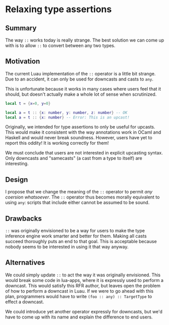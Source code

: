 # Relaxing type assertions

## Summary

The way `::` works today is really strange.  The best solution we can come up with is to allow `::` to convert between any two types.

## Motivation

The current Luau implementation of the `::` operator is a little bit strange.  Due to an accident, it can only be used for downcasts and casts to `any`.

This is unfortunate because it works in many cases where users feel that it should, but doesn't actually make a whole lot of sense when scrutinized.

```lua
local t = {x=0, y=0}

local a = t :: {x: number, y: number, z: number} -- OK
local a = t :: {x: number} -- Error: This is an upcast!
```

Originally, we intended for type assertions to only be useful for upcasts.  This would make it consistent with the way annotations work in OCaml and Haskell and
would never break soundness.  However, users have yet to report this oddity!  It is working correctly for them!

We must conclude that users are not interested in explicit upcasting syntax.  Only downcasts and "samecasts" (a cast from a type to itself) are interesting.

## Design

I propose that we change the meaning of the `::` operator to permit _any coersion whatsoever_.  The `::` operator thus becomes morally equivalent to using `any`:
scripts that include either cannot be assumed to be sound.

## Drawbacks

`::` was originally envisioned to be a way for users to make the type inference engine work smarter and better for them.  Making all casts succeed
thoroughly puts an end to that goal.  This is acceptable because nobody seems to be interested in using it that way anyway.

## Alternatives

We could simply update `::` to act the way it was originally envisioned.  This would break some code in lua-apps, where it is expressly used to perform a downcast. This would satisfy this RFR author, but leaves open the problem of how to perform a downcast in Luau.  If we were to go ahead with this plan, programmers would have to write `(foo :: any) :: TargetType` to effect a downcast.

We could introduce yet another operator expressly for downcasts, but we'd have to come up with its name and explain the difference to end users.

